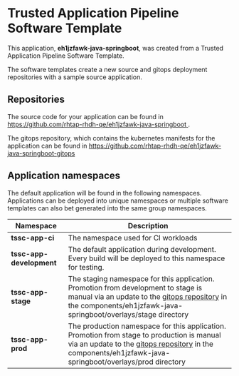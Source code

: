# Trusted Application Pipeline Software Template

This application, **eh1jzfawk-java-springboot**, was created from a Trusted Application Pipeline Software Template.

The software templates create a new source and gitops deployment repositories with a sample source application. 

## Repositories

The source code for your application can be found in [https://github.com/rhtap-rhdh-qe/eh1jzfawk-java-springboot ](https://github.com/rhtap-rhdh-qe/eh1jzfawk-java-springboot ).
 
The gitops repository, which contains the kubernetes manifests for the application can be found in 
[https://github.com/rhtap-rhdh-qe/eh1jzfawk-java-springboot-gitops ](https://github.com/rhtap-rhdh-qe/eh1jzfawk-java-springboot-gitops ) 

## Application namespaces 

The default application will be found in the following namespaces. Applications can be deployed into unique namespaces or multiple software templates can also bet generated into the same group namespaces.  

|  Namespace   |  Description   |  
| -------- | -------- |
| **tssc-app-ci** | The namespace used for CI workloads |
| **tssc-app-development** | The default application during development. Every build will be deployed to this namespace for testing. |
| **tssc-app-stage** | The staging namespace for this application. Promotion from development to stage is manual via an update to the [gitops repository](https://github.com/rhtap-rhdh-qe/eh1jzfawk-java-springboot-gitops ) in the components/eh1jzfawk-java-springboot/overlays/stage directory |
| **tssc-app-prod** | The production namespace for this application. Promotion from stage to production is manual via an update to the [gitops repository](https://github.com/rhtap-rhdh-qe/eh1jzfawk-java-springboot-gitops ) in the components/eh1jzfawk-java-springboot/overlays/prod directory |